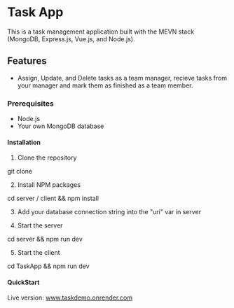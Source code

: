 # Task App

This is a task management application built with the MEVN stack (MongoDB, Express.js, Vue.js, and Node.js).

## Features

- Assign, Update, and Delete tasks as a team manager, recieve tasks from your manager and mark them as finished as a team member.  

### Prerequisites

- Node.js
- Your own MongoDB database

#### Installation

1. Clone the repository

git clone <repository-url>

2. Install NPM packages

cd server / client && npm install

3. Add your database connection string into the "uri" var in server

4. Start the server

cd server && npm run dev

5. Start the client

cd TaskApp && npm run dev

#### QuickStart

Live version: www.taskdemo.onrender.com


